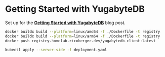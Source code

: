 # Getting Started with YugabyteDB

Set up for the
[**Getting Started with YugabyteDB**](https://ricoberger.de/blog/posts/getting-started-with-yugabytedb/)
blog post.

```sh
docker buildx build --platform=linux/amd64 -f ./Dockerfile -t registry.homelab.ricoberger.dev/yugabytedb-client:latest .
docker buildx build --platform=linux/arm64 -f ./Dockerfile -t registry.homelab.ricoberger.dev/yugabytedb-client:latest .
docker push registry.homelab.ricoberger.dev/yugabytedb-client:latest

kubectl apply --server-side -f deployment.yaml
```
